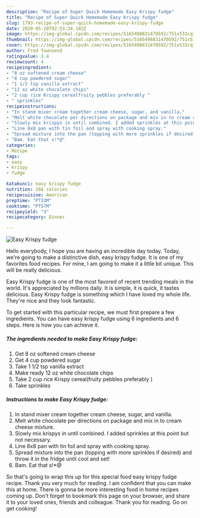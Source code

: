 ```yaml
---
description: "Recipe of Super Quick Homemade Easy Krispy fudge"
title: "Recipe of Super Quick Homemade Easy Krispy fudge"
slug: 1793-recipe-of-super-quick-homemade-easy-krispy-fudge
date: 2020-05-20T02:53:24.102Z
image: https://img-global.cpcdn.com/recipes/5165498831470592/751x532cq70/easy-krispy-fudge-recipe-main-photo.jpg
thumbnail: https://img-global.cpcdn.com/recipes/5165498831470592/751x532cq70/easy-krispy-fudge-recipe-main-photo.jpg
cover: https://img-global.cpcdn.com/recipes/5165498831470592/751x532cq70/easy-krispy-fudge-recipe-main-photo.jpg
author: Fred Townsend
ratingvalue: 3.4
reviewcount: 4
recipeingredient:
- "8 oz softened cream cheese"
- "4 cup powdered sugar"
- "1 1/2 tsp vanilla extract"
- "12 oz white chocolate chips"
- "2 cup rice Krispy cerealfruity pebbles preferably "
- " sprinkles"
recipeinstructions:
- "In stand mixer cream together cream cheese, sugar, and vanilla."
- "Melt white chocolate per directions on package and mix in to cream cheese mixture."
- "Slowly mix krispys in until combined. I added sprinkles at this point but not necessary."
- "Line 8x8 pan with tin foil and spray with cooking spray."
- "Spread mixture into the pan (topping with more sprinkles if desired) and throw it in the fridge until cool and set!"
- "Bam. Eat that s!*@"
categories:
- Recipe
tags:
- easy
- krispy
- fudge

katakunci: easy krispy fudge 
nutrition: 268 calories
recipecuisine: American
preptime: "PT33M"
cooktime: "PT57M"
recipeyield: "3"
recipecategory: Dinner

---
```



![Easy Krispy fudge](https://img-global.cpcdn.com/recipes/5165498831470592/751x532cq70/easy-krispy-fudge-recipe-main-photo.jpg)

Hello everybody, I hope you are having an incredible day today. Today, we're going to make a distinctive dish, easy krispy fudge. It is one of my favorites food recipes. For mine, I am going to make it a little bit unique. This will be really delicious.

Easy Krispy fudge is one of the most favored of recent trending meals in the world. It's appreciated by millions daily. It is simple, it is quick, it tastes delicious. Easy Krispy fudge is something which I have loved my whole life. They're nice and they look fantastic.




To get started with this particular recipe, we must first prepare a few ingredients. You can have easy krispy fudge using 6 ingredients and 6 steps. Here is how you can achieve it.

<!--inarticleads1-->

##### The ingredients needed to make Easy Krispy fudge:

1. Get 8 oz softened cream cheese
1. Get 4 cup powdered sugar
1. Take 1 1/2 tsp vanilla extract
1. Make ready 12 oz white chocolate chips
1. Take 2 cup rice Krispy cereal(fruity pebbles preferably )
1. Take  sprinkles




<!--inarticleads2-->

##### Instructions to make Easy Krispy fudge:

1. In stand mixer cream together cream cheese, sugar, and vanilla.
1. Melt white chocolate per directions on package and mix in to cream cheese mixture.
1. Slowly mix krispys in until combined. I added sprinkles at this point but not necessary.
1. Line 8x8 pan with tin foil and spray with cooking spray.
1. Spread mixture into the pan (topping with more sprinkles if desired) and throw it in the fridge until cool and set!
1. Bam. Eat that s!*@




So that's going to wrap this up for this special food easy krispy fudge recipe. Thank you very much for reading. I am confident that you can make this at home. There is gonna be more interesting food in home recipes coming up. Don't forget to bookmark this page on your browser, and share it to your loved ones, friends and colleague. Thank you for reading. Go on get cooking!
